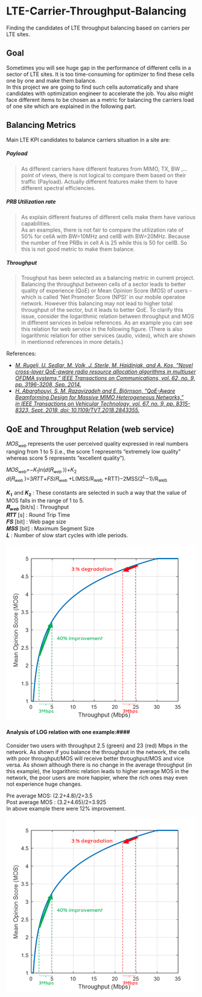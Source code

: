 # LTE-Carrier-Throughput-Balancing
Finding the candidates of LTE throughput balancing based on carriers per LTE sites.

## Goal
Sometimes you will see huge gap in the performance of different cells in a sector of LTE sites. 
It is too time-consuming for optimizer to find these cells one by one and make them balance.<br />
In this project we are going to find such cells automatically and share candidates with optimization engineer to accelerate the job. You also might face different items to be chosen as a metric for balancing the carriers load of one site which are explained in the following part.<br />

## Balancing Metrics
Main LTE KPI candidates to balance carriers situation in a site are:

##### Payload #####
> As different carriers have different features from MIMO, TX, BW ,... point of views, there is not logical to compare them based on their traffic (Payload).
Actually different features make them to have different spectral efficiencies. <br />

##### PRB Utilization rate #####
> As explain different features of different cells make them have various capabilities.<br />
As an examples, there is not fair to compare the utilization rate of 50% for cellA with BW=10MHz and cellB with BW=20MHz.
Because the number of free PRBs in cell A is 25 while this is 50 for cellB. So this is not good metric to make them balance.<br />


##### Throughput #####
> Troughput has been selected as a balancing metric in current project. Balancing the throughput between cells of a sector leads to better quality of experience (QoE) or Mean Opinion Score (MOS) of users - which is called ‘Net Promoter Score (NPS)’ in our mobile operatoe network. However this balancing may not lead to higher total throughput of the sector, but it leads to better QoE. To clarify this issue, consider the logarithmic relation between throughput and MOS in different services in below references. As an example you can see this relation for web service in the following figure. (There is also logarithmic relation for other services (audio, video), which are shown in mentioned references in more details.) <br />

References: 
 - *[M. Rugelj, U. Sedlar, M. Volk, J. Sterle, M. Hajdinjak, and A. Kos, “Novel cross-layer QoE-aware radio resource allocation algorithms in multiuser OFDMA systems,” IEEE Transactions on Communications, vol. 62, no. 9, pp. 3196-3208, Sep. 2014.](https://ieeexplore.ieee.org/document/6877621)*
 - *[H. Abarghouyi, S. M. Razavizadeh and E. Björnson, "QoE-Aware Beamforming Design for Massive MIMO Heterogeneous Networks," in IEEE Transactions on Vehicular Technology, vol. 67, no. 9, pp. 8315-8323, Sept. 2018, doi: 10.1109/TVT.2018.2843355.](https://ieeexplore.ieee.org/search/searchresult.jsp?queryText=QoE-Aware%20Beamforming%20Design%20for%20Massive%20MIMO%20Heterogeneous%20Networks&newsearch=true&type=alt1)*


## QoE and Throughput Relation (web service)
𝑀𝑂𝑆<sub>𝑤𝑒𝑏</sub>  represents the user perceived quality expressed in real numbers ranging from 1 to 5 (i.e., the score 1 represents “extremely low quality” whereas score 5 represents “excellent quality”).<br />

𝑀𝑂𝑆<sub>𝑤𝑒𝑏</sub>=−𝐾<sub>1</sub>ln⁡(𝑑(𝑅<sub>𝑤𝑒𝑏</sub> ))+𝐾<sub>2</sub> <br />
𝑑(𝑅<sub>𝑤𝑒𝑏</sub> )=3𝑅𝑇𝑇+𝐹𝑆/𝑅<sub>𝑤𝑒𝑏</sub> +L(MSS/R<sub>web</sub> +RTT)−2MSS(2<sup>L</sup>−1)/R<sub>web</sub> <br />
<br />
𝑲<sub>𝟏</sub> and 𝑲<sub>𝟐</sub> : These constants are selected in such a way that the value of MOS falls in the range of 1 to 5.<br />
𝑹<sub>𝒘𝒆𝒃</sub> [bit/s] : Throughput<br />
 𝑹𝑻𝑻 [s] : Round Trip Time<br />
 𝑭𝑺 [bit] : Web page size <br />
 𝑴𝑺𝑺 [bit] : Maximum Segment Size<br />
 𝑳 : Number of slow start cycles with idle periods.
 <br />
 <br />
 <img src=https://github.com/HadisAB/LTE-Carrier-Throughput-Balancing/blob/main/image.png/>
 
 
#### Analysis of LOG relation with one example:####
Consider two users with throughput 2.5 (green) and 23 (red) Mbps in the network. As shown if you balance the throughput in the network, the cells with poor throughput/MOS will receive better throughput/MOS and vice versa. As shown although there is no change in the average throughput (in this example), the logarithmic relation leads to higher average MOS in the network, the poor users are more happier, where the rich ones may even not experience huge changes.<br />

Pre average MOS: (2.2+4.8)/2=3.5 <br />
Post average MOS : (3.2+4.65)/2=3.925 <br />
In above example there were 12% improvement. 
 <br />

<img src=https://github.com/HadisAB/LTE-Carrier-Throughput-Balancing/blob/main/image.png/>









